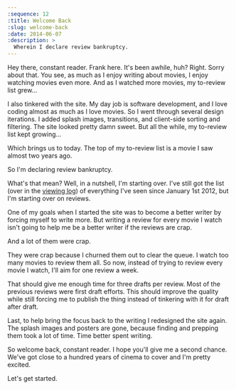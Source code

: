```yaml
---
:sequence: 12
:title: Welcome Back
:slug: welcome-back
:date: 2014-06-07
:description: >
  Wherein I declare review bankruptcy.
---
```


Hey there, constant reader. Frank here. It's been awhile, huh? Right. Sorry about that. You see, as much as I enjoy writing about movies, I enjoy watching movies even more. And as I watched more movies, my to-review list grew...

I also tinkered with the site. My day job is software development, and I love coding almost as much as I love movies. So I went through several design iterations. I added splash images, transitions, and client-side sorting and filtering. The site looked pretty damn sweet. But all the while, my to-review list kept growing...

Which brings us to today. The top of my to-review list is a movie I saw almost two years ago.

So I'm declaring review bankruptcy.

What's that mean? Well, in a nutshell, I'm starting over. I've still got the list (over in the [viewing log](/viewings)) of everything I've seen since January 1st 2012, but I'm starting over on reviews.

One of my goals when I started the site was to become a better writer by forcing myself to write more. But writing a review for every movie I watch isn't going to help me be a better writer if the reviews are crap.

And a lot of them were crap.

They were crap because I churned them out to clear the queue. I watch too many movies to review them all. So now, instead of trying to review every movie I watch, I'll aim for one review a week. 

That should give me enough time for three drafts per review. Most of the previous reviews were first draft efforts. This should improve the quality while still forcing me to publish the thing instead of tinkering with it for draft after draft. 

Last, to help bring the focus back to the writing I redesigned the site again. The splash images and posters are gone, because finding and prepping them took a lot of time. Time better spent writing.

So welcome back, constant reader. I hope you'll give me a second chance. We've got close to a hundred years of cinema to cover and I'm pretty excited.

Let's get started.